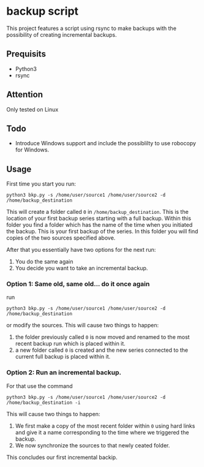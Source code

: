 # backup script
This project features a script using rsync to make backups with the possibility of creating incremental backups.

## Prequisits
- Python3 
- rsync

## Attention
Only tested on Linux

## Todo
- Introduce Windows support and include the possiblilty to use robocopy for Windows.

## Usage

First time you start you run:

```
python3 bkp.py -s /home/user/source1 /home/user/source2 -d /home/backup_destination
```

This will create a folder called ```0``` in ```/home/backup_destination```. This is the location of your first backup series starting with a full backup. Within this folder you find a folder which has the name of the time when you initiated the backup. This is your first backup of the series. In this folder you will find copies of the two sources specified above.

After that you essentially have two options for the next run:

1) You do the same again
2) You decide you want to take an incremental backup.

### Option 1: Same old, same old... do it once again

run
```
python3 bkp.py -s /home/user/source1 /home/user/source2 -d /home/backup_destination
```
or modify the sources. This will cause two things to happen:
1) the folder previously called ```0``` is now moved and renamed to the most recent backup run which is placed within it.
2) a new folder called ```0``` is created and the new series connected to the current full backup is placed within it.


### Option 2: Run an incremental backup.
For that use the command
```
python3 bkp.py -s /home/user/source1 /home/user/source2 -d /home/backup_destination -i
```
This will cause two things to happen:
1) We first make a copy of the most recent folder within ```0``` using hard links and give it a name corresponding to the time where we triggered the backup.
2) We now synchronize the sources to that newly ceated folder.

This concludes our first incremental backip.
